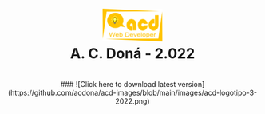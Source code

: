 <h1 align="center">
<br>
<img src="https://github.com/acdona/acd-images/blob/main/images/acd-logotipo-3-2022.png" alt="acdona" width="120">
<br>
A. C. <b>Doná - 2.022</b>
</h1>
<br>
<center>
### ![Click here to download latest version](https://github.com/acdona/acd-images/blob/main/images/acd-logotipo-3-2022.png)
</center>
